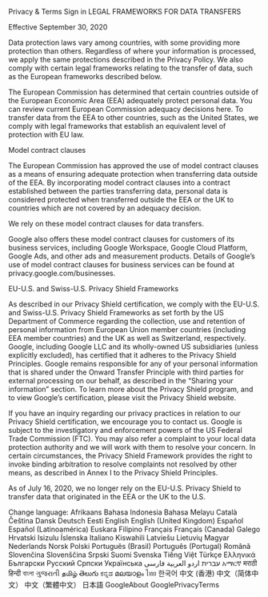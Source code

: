 Privacy & Terms
Sign in
LEGAL FRAMEWORKS FOR DATA TRANSFERS

Effective September 30, 2020

Data protection laws vary among countries, with some providing more protection than others. Regardless of where your information is processed, we apply the same protections described in the Privacy Policy. We also comply with certain legal frameworks relating to the transfer of data, such as the European frameworks described below.

The European Commission has determined that certain countries outside of the European Economic Area (EEA) adequately protect personal data. You can review current European Commission adequacy decisions here. To transfer data from the EEA to other countries, such as the United States, we comply with legal frameworks that establish an equivalent level of protection with EU law.

Model contract clauses

The European Commission has approved the use of model contract clauses as a means of ensuring adequate protection when transferring data outside of the EEA. By incorporating model contract clauses into a contract established between the parties transferring data, personal data is considered protected when transferred outside the EEA or the UK to countries which are not covered by an adequacy decision.

We rely on these model contract clauses for data transfers.

Google also offers these model contract clauses for customers of its business services, including Google Workspace, Google Cloud Platform, Google Ads, and other ads and measurement products. Details of Google’s use of model contract clauses for business services can be found at privacy.google.com/businesses.

EU-U.S. and Swiss-U.S. Privacy Shield Frameworks

As described in our Privacy Shield certification, we comply with the EU-U.S. and Swiss-U.S. Privacy Shield Frameworks as set forth by the US Department of Commerce regarding the collection, use and retention of personal information from European Union member countries (including EEA member countries) and the UK as well as Switzerland, respectively. Google, including Google LLC and its wholly-owned US subsidiaries (unless explicitly excluded), has certified that it adheres to the Privacy Shield Principles. Google remains responsible for any of your personal information that is shared under the Onward Transfer Principle with third parties for external processing on our behalf, as described in the “Sharing your information” section. To learn more about the Privacy Shield program, and to view Google’s certification, please visit the Privacy Shield website.

If you have an inquiry regarding our privacy practices in relation to our Privacy Shield certification, we encourage you to contact us. Google is subject to the investigatory and enforcement powers of the US Federal Trade Commission (FTC). You may also refer a complaint to your local data protection authority and we will work with them to resolve your concern. In certain circumstances, the Privacy Shield Framework provides the right to invoke binding arbitration to resolve complaints not resolved by other means, as described in Annex I to the Privacy Shield Principles.

As of July 16, 2020, we no longer rely on the EU-U.S. Privacy Shield to transfer data that originated in the EEA or the UK to the U.S.

Change language:
Afrikaans
Bahasa Indonesia
Bahasa Melayu
Català
Čeština
Dansk
Deutsch
Eesti
English
English (United Kingdom)
Español
Español (Latinoamérica)
Euskara
Filipino
Français
Français (Canada)
Galego
Hrvatski
Isizulu
Íslenska
Italiano
Kiswahili
Latviešu
Lietuvių
Magyar
Nederlands
Norsk
Polski
Português (Brasil)
Português (Portugal)
Română
Slovenčina
Slovenščina
Srpski
Suomi
Svenska
Tiếng Việt
Türkçe
Ελληνικά
Български
Русский
Српски
Українська
‫עברית‬
‫اردو‬
‫العربية‬
‫فارسی‬
አማርኛ
मराठी
हिन्दी
বাংলা
ગુજરાતી
தமிழ்
తెలుగు
ಕನ್ನಡ
മലയാളം
ไทย
한국어
中文 (香港)
中文（简体中文）
中文（繁體中文）
日本語
GoogleAbout GooglePrivacyTerms